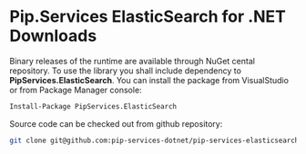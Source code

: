 # Pip.Services ElasticSearch for .NET Downloads

Binary releases of the runtime are available through NuGet cental repository. 
To use the library you shall include dependency to **PipServices.ElasticSearch**.
You can install the package from VisualStudio or from Package Manager console:

```bash
Install-Package PipServices.ElasticSearch
``` 

Source code can be checked out from github repository:

```bash
git clone git@github.com:pip-services-dotnet/pip-services-elasticsearch-dotnet.git
```
